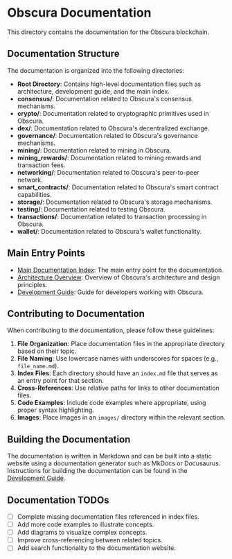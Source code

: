 # Obscura Documentation

This directory contains the documentation for the Obscura blockchain.

## Documentation Structure

The documentation is organized into the following directories:

- **Root Directory**: Contains high-level documentation files such as architecture, development guide, and the main index.
- **consensus/**: Documentation related to Obscura's consensus mechanisms.
- **crypto/**: Documentation related to cryptographic primitives used in Obscura.
- **dex/**: Documentation related to Obscura's decentralized exchange.
- **governance/**: Documentation related to Obscura's governance mechanisms.
- **mining/**: Documentation related to mining in Obscura.
- **mining_rewards/**: Documentation related to mining rewards and transaction fees.
- **networking/**: Documentation related to Obscura's peer-to-peer network.
- **smart_contracts/**: Documentation related to Obscura's smart contract capabilities.
- **storage/**: Documentation related to Obscura's storage mechanisms.
- **testing/**: Documentation related to testing Obscura.
- **transactions/**: Documentation related to transaction processing in Obscura.
- **wallet/**: Documentation related to Obscura's wallet functionality.

## Main Entry Points

- [Main Documentation Index](index.md): The main entry point for the documentation.
- [Architecture Overview](architecture.md): Overview of Obscura's architecture and design principles.
- [Development Guide](development.md): Guide for developers working with Obscura.

## Contributing to Documentation

When contributing to the documentation, please follow these guidelines:

1. **File Organization**: Place documentation files in the appropriate directory based on their topic.
2. **File Naming**: Use lowercase names with underscores for spaces (e.g., `file_name.md`).
3. **Index Files**: Each directory should have an `index.md` file that serves as an entry point for that section.
4. **Cross-References**: Use relative paths for links to other documentation files.
5. **Code Examples**: Include code examples where appropriate, using proper syntax highlighting.
6. **Images**: Place images in an `images/` directory within the relevant section.

## Building the Documentation

The documentation is written in Markdown and can be built into a static website using a documentation generator such as MkDocs or Docusaurus. Instructions for building the documentation can be found in the [Development Guide](development.md).

## Documentation TODOs

- [ ] Complete missing documentation files referenced in index files.
- [ ] Add more code examples to illustrate concepts.
- [ ] Add diagrams to visualize complex concepts.
- [ ] Improve cross-referencing between related topics.
- [ ] Add search functionality to the documentation website. 